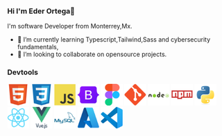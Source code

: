 ### Hi I'm Eder Ortega👋


I'm software Developer from Monterrey,Mx.
- 🌱 I’m currently learning Typescript,Tailwind,Sass and cybersecurity fundamentals,
- 👯 I’m looking to collaborate on opensource projects.

### Devtools
<div>
<img width="50px" height="50px" src="https://github.com/devicons/devicon/blob/master/icons/html5/html5-original.svg">
<img width="50px" height="50px" src="https://github.com/devicons/devicon/blob/master/icons/css3/css3-original.svg">
<img width="50px" height="50px" src="https://github.com/devicons/devicon/blob/master/icons/javascript/javascript-original.svg">
<img width="50px" height="50px" src="https://github.com/devicons/devicon/blob/master/icons/bootstrap/bootstrap-original.svg">
<img width="50px" height="50px" src="https://github.com/devicons/devicon/blob/master/icons/figma/figma-original.svg">
<img width="50px" height="50px" src="https://github.com/devicons/devicon/blob/master/icons/git/git-original.svg">
<img width="50px" height="50px" src="https://github.com/devicons/devicon/blob/master/icons/nodejs/nodejs-original-wordmark.svg">
<img width="50px" height="50px" src="https://github.com/devicons/devicon/blob/master/icons/npm/npm-original-wordmark.svg">
<img width="50px" height="50px" src="https://github.com/devicons/devicon/blob/master/icons/python/python-original.svg">
<img width="50px" height="50px" src="https://github.com/devicons/devicon/blob/master/icons/react/react-original.svg">
<img width="50px" height="50px" src="https://github.com/devicons/devicon/blob/master/icons/vuejs/vuejs-original-wordmark.svg">
<img width="50px" height="50px" src="https://github.com/devicons/devicon/blob/master/icons/mysql/mysql-plain-wordmark.svg">
<img width="50px" height="50px" src="https://github.com/devicons/devicon/blob/master/icons/azure/azure-original.svg">
<img width="50px" height="50px" src="https://github.com/devicons/devicon/blob/master/icons/vscode/vscode-original.svg">
</div>
